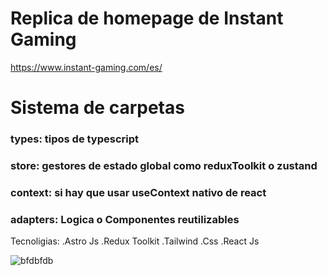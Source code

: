 # Replica de homepage de Instant Gaming 
https://www.instant-gaming.com/es/
# Sistema de carpetas
### types: tipos de typescript

### store: gestores de estado global como reduxToolkit o zustand
### context: si hay que usar useContext nativo de react
### adapters: Logica o Componentes reutilizables 

Tecnoligias: 
.Astro Js
.Redux Toolkit
.Tailwind
.Css
.React Js

![bfdbfdb](https://github.com/user-attachments/assets/7c2d0641-239c-45d1-a5a2-9638522408aa)

